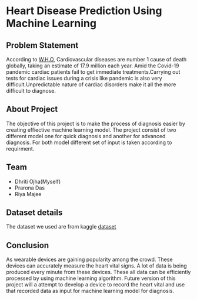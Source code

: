 # Heart Disease Prediction Using Machine Learning
## Problem Statement 
According to [W.H.O](https://www.who.int/health-topics/cardiovascular-diseases#tab=tab_1), Cardiovascular diseases are number 1 cause of death globally, taking an estimate  of 17.9 million each year. Amid the Covid-19 pandemic cardiac patients fail to get immediate treatments.Carrying out tests for cardiac issues during a crisis like pandemic is also very difficult.Unpredictable nature of cardiac disorders make it all the more difficult to diagnose.

## About Project 
The objective of this project is to make the process of diagnosis easier by creating effiective machine learning model. The project consist of two different model one for quick diagnosis and another for advanced diagnosis. For both model different set of input is taken according to requirment.

## Team
* Dhriti Ojha(Myself)
* Prarona Das
* Riya Majee

## Dataset details
The dataset we used are from kaggle [dataset](https://www.kaggle.com/amanajmera1/framingham-heart-study-dataset)

## Conclusion 
As wearable devices are gaining popularity among the crowd. These devices can accurately measure the heart vital signs. A lot of data is being produced every minute from these devices. These all data can be efficiently processed by using machine learning algorithm. Future version of this project will a attempt to develop a device to record the heart vital and use that recorded data as input for machine learning model for diagnosis.

